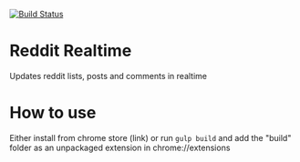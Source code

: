[![Build Status](https://travis-ci.org/joarwilk/reddit-realtime.svg)](https://travis-ci.org/joarwilk/reddit-realtime)

# Reddit Realtime
Updates reddit lists, posts and comments in realtime

# How to use
Either install from chrome store (link) or run `gulp build` and add the "build" folder as an unpackaged extension in chrome://extensions